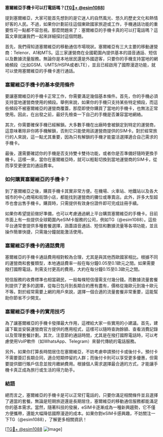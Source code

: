 **塞爾維亞手機卡可以打電話嗎？[[TG💪+ @esim1088](https://t.me/s/esim1088)]**

提到塞爾維亞，大家可能首先想到的是它迷人的自然風光、悠久的歷史文化和熱情好客的人民。不過，如果你計劃前往這個東歐國家旅遊或工作，手機通話功能的重要性可一點都不容忽視。那麼問題來了：塞爾維亞的手機卡真的可以打電話嗎？這篇文章就讓我們一起來詳細探討這個問題。

首先，我們得知道塞爾維亞的移動通信市場現狀。塞爾維亞有三大主要的移動運營商：Telenor、A1和MTS。這三家運營商在全國範圍內提供基本的語音通話、短信以及數據流量服務。無論你是本地居民還是外國遊客，只要你的手機支持當地的網絡頻段（比如GSM、UMTS/HSPA或者LTE），並且已經啟用了國際漫遊功能，就可以使用塞爾維亞的手機卡進行通話。

### 塞爾維亞手機卡的基本使用條件

要讓塞爾維亞的手機卡正常工作，你需要滿足幾個基本條件。首先，你的手機必須支持當地運營商使用的頻段。舉例來說，如果你的手機只支持某些特定頻段，而這些頻段不被塞爾維亞的運營商覆蓋，那麼即使你購買了當地的手機卡，也無法正常使用。因此，在出發之前，最好先檢查一下自己的手機是否兼容當地網絡。

其次，你需要確保手機已經解鎖。大多數手機在出廠時會被鎖定到特定的運營商，這意味著除非你將手機解鎖，否則它只能使用該運營商提供的SIM卡。對於經常旅行的人來說，這一點尤其重要，因為只有解鎖的手機才能靈活選擇適合自己需求的手機卡。

最後，還需要確認你的手機是否支持雙卡雙待功能，或者你是否準備好隨時更換手機卡。這樣一來，當你在塞爾維亞時，就可以輕鬆切換到當地運營商的SIM卡，從而享受更便宜的通話費率。

### 如何購買塞爾維亞的手機卡？

到了塞爾維亞之後，購買手機卡其實非常方便。在機場、火車站、地鐵站以及各大城市的中心商場和街頭小店，都能找到運營商的攤位或專賣店。此外，許多大型超市也會出售手機卡。購買時，只需提供有效身份證件即可完成註冊手續。

如果你希望提前做好準備，也可以考慮通過網上平台購買塞爾維亞的手機卡。目前市面上有一些提供全球範圍內eSIM卡服務的公司，例如TG（@esim1088）。這些平台通常會提供多種套餐選擇，涵蓋語音通話、短信和數據流量等各項功能，並且操作簡單快捷，只需幾分鐘就能激活使用。

### 塞爾維亞手機卡的通話費用

塞爾維亞的手機卡通話費用相對較為合理，尤其是與其他西歐國家相比。根據不同的運營商和套餐類型，本地通話費率一般在每分鐘0.05至0.1歐元之間。如果需要撥打國際電話，則需支付更高的費用，大約在每分鐘0.15至0.3歐元之間。

短信服務的收費標準也相當親民，一般每條短信僅需支付幾分錢。而數據流量套餐則提供了更多的選擇，從每日包月到長期合約應有盡有，價格從幾歐元到幾十歐元不等。對於經常需要上網的用戶來說，選擇一個合適的流量套餐非常重要，這能幫助你節省不少開支。

### 塞爾維亞手機卡的實用技巧

為了讓塞爾維亞的手機卡發揮最大作用，這裡給大家一些實用的小建議。首先，建議下載並安裝運營商官方提供的應用程式，這樣可以隨時查詢餘額、查看消費記錄以及管理套餐計劃。其次，注意節約通話時間，尤其是在撥打國際電話時，可以考慮使用VoIP軟件（如WhatsApp、Telegram）來替代傳統的電話服務。

另外，如果你打算長時間居住在塞爾維亞，不妨考慮申請預付卡或後付卡。預付卡不需要簽訂長期合同，適合短期停留的人群；而後付卡則可以享受更多優惠，但需要提供銀行賬戶信息並按月繳納費用。根據個人需求選擇最合適的方式，才能讓手機卡真正成為旅行或生活的得力助手。

### 結語

總而言之，塞爾維亞的手機卡是可以正常打電話的，只要你滿足相關條件並且選擇了適當的套餐。無論是短期旅遊還是長期居住，塞爾維亞的移動通信服務都能滿足你的基本需求。當然，隨著科技的發展，eSIM卡逐漸成為一種新興趨勢，它不僅方便攜帶，還能大幅降低國際漫遊的成本。如果你對eSIM卡感興趣，不妨關注一下TG（@esim1088），了解更多相關資訊！

[[TG💪+ @esim1088](https://t.me/s/esim1088) ![Image](https://i.postimg.cc/4NQfJmqS/Snipaste-2025-05-13-00-14-12.png)]